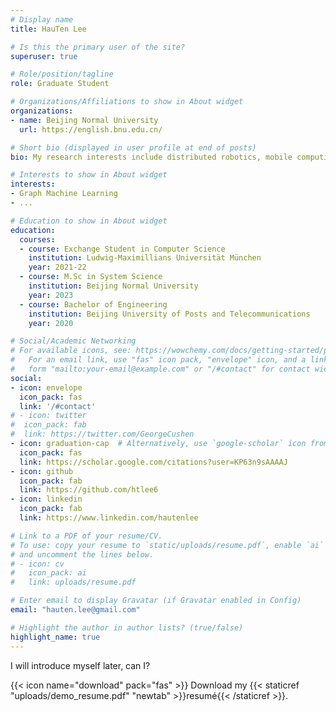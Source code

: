 ```yaml
---
# Display name
title: HauTen Lee

# Is this the primary user of the site?
superuser: true

# Role/position/tagline
role: Graduate Student

# Organizations/Affiliations to show in About widget
organizations:
- name: Beijing Normal University
  url: https://english.bnu.edu.cn/

# Short bio (displayed in user profile at end of posts)
bio: My research interests include distributed robotics, mobile computing and programmable matter.

# Interests to show in About widget
interests:
- Graph Machine Learning
- ...

# Education to show in About widget
education:
  courses:
  - course: Exchange Student in Computer Science
    institution: Ludwig-Maximillians Universität München
    year: 2021-22
  - course: M.Sc in System Science
    institution: Beijing Normal University
    year: 2023 
  - course: Bachelor of Engineering
    institution: Beijing University of Posts and Telecommunications
    year: 2020

# Social/Academic Networking
# For available icons, see: https://wowchemy.com/docs/getting-started/page-builder/#icons
#   For an email link, use "fas" icon pack, "envelope" icon, and a link in the
#   form "mailto:your-email@example.com" or "/#contact" for contact widget.
social:
- icon: envelope
  icon_pack: fas
  link: '/#contact'
# - icon: twitter
#  icon_pack: fab
#  link: https://twitter.com/GeorgeCushen
- icon: graduation-cap  # Alternatively, use `google-scholar` icon from `ai` icon pack
  icon_pack: fas
  link: https://scholar.google.com/citations?user=KP63n9sAAAAJ
- icon: github
  icon_pack: fab
  link: https://github.com/htlee6
- icon: linkedin
  icon_pack: fab
  link: https://www.linkedin.com/hautenlee

# Link to a PDF of your resume/CV.
# To use: copy your resume to `static/uploads/resume.pdf`, enable `ai` icons in `params.toml`, 
# and uncomment the lines below.
# - icon: cv
#   icon_pack: ai
#   link: uploads/resume.pdf

# Enter email to display Gravatar (if Gravatar enabled in Config)
email: "hauten.lee@gmail.com"

# Highlight the author in author lists? (true/false)
highlight_name: true
---
```


I will introduce myself later, can I?

{{< icon name="download" pack="fas" >}} Download my {{< staticref "uploads/demo_resume.pdf" "newtab" >}}resumé{{< /staticref >}}.
